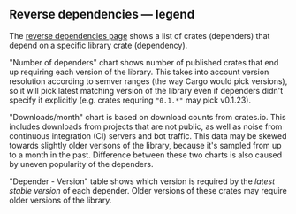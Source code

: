 ## Reverse dependencies — legend

The [reverse dependencies page](/crates/libc/rev) shows a list of crates (dependers) that depend on a specific library crate (dependency).

"Number of dependers" chart shows number of published crates that end up requiring each version of the library. This takes into account version resolution according to semver ranges (the way Cargo would pick versions), so it will pick latest matching version of the library even if dependers didn't specify it explicitly (e.g. crates requring `"0.1.*"` may pick v0.1.23).

"Downloads/month" chart is based on download counts from crates.io. This includes downloads from projects that are not public, as well as noise from continuous integration (CI) servers and bot traffic. This data may be skewed towards slightly older verisons of the library, because it's sampled from up to a month in the past. Difference between these two charts is also caused by uneven popularity of the dependers.

"Depender - Version" table shows which version is required by the _latest stable version_ of each depender. Older versions of these crates may require older versions of the library.

